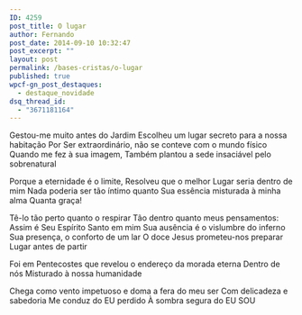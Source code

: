 ```yaml
---
ID: 4259
post_title: O lugar
author: Fernando
post_date: 2014-09-10 10:32:47
post_excerpt: ""
layout: post
permalink: /bases-cristas/o-lugar
published: true
wpcf-gn_post_destaques:
  - destaque_novidade
dsq_thread_id:
  - "3671181164"
---
```

Gestou-me muito antes do Jardim
Escolheu um lugar secreto para a nossa habitação
Por Ser extraordinário, não se conteve com o mundo físico
Quando me fez à sua imagem,
Também plantou a sede insaciável pelo sobrenatural

Porque a eternidade é o limite,
Resolveu que o melhor Lugar seria dentro de mim
Nada poderia ser tão íntimo quanto Sua essência misturada à minha alma
Quanta graça!

Tê-lo tão perto quanto o respirar
Tão dentro quanto meus pensamentos:
Assim é Seu Espírito Santo em mim
Sua ausência é o vislumbre do inferno
Sua presença, o conforto de um lar
O doce Jesus prometeu-nos preparar Lugar antes de partir

Foi em Pentecostes que revelou o endereço da morada eterna
Dentro de nós
Misturado à nossa humanidade

Chega como vento impetuoso e doma a fera do meu ser
Com delicadeza e sabedoria
Me conduz do EU perdido
À sombra segura do EU SOU
